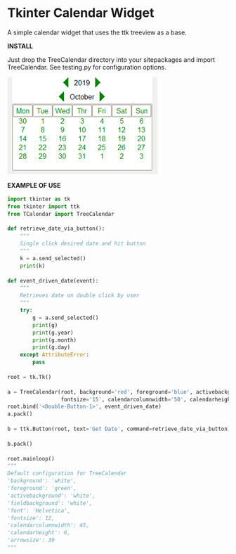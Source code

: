 # Tkinter Calendar Widget
 A simple calendar widget that uses the ttk treeview as a base. 
 
 **INSTALL**
 
 Just drop the TreeCalendar directory into your sitepackages and import TreeCalendar. See testing.py for configuration options. 

![alt text](https://github.com/cjonesrun3/Tkinter-Calendar-Widget/blob/master/TreeCalImg.PNG)

**EXAMPLE OF USE**

```python
import tkinter as tk
from tkinter import ttk
from TCalendar import TreeCalendar

def retrieve_date_via_button():
    """
    Single click desired date and hit button
    """
    k = a.send_selected()
    print(k)

def event_driven_date(event):
    """
    Retrieves date on double click by user
    """
    try:
        g = a.send_selected()
        print(g)
        print(g.year)
        print(g.month)
        print(g.day)
    except AttributeError:
        pass

root = tk.Tk()

a = TreeCalendar(root, background='red', foreground='blue', activebackground='yellow', fieldbackground='black',
                 fontsize='15', calendarcolumnwidth='50', calendarheight='5', arrowsize=50)
root.bind('<Double-Button-1>', event_driven_date)
a.pack()

b = ttk.Button(root, text='Get Date', command=retrieve_date_via_button)

b.pack()

root.mainloop()
"""
Default configuration for TreeCalendar
'background': 'white',
'foreground': 'green',
'activebackground': 'white',
'fieldbackground': 'white',
'font': 'Helvetica',
'fontsize': 12,
'calendarcolumnwidth': 45,
'calendarheight': 6,
'arrowsize': 30
"""
```
